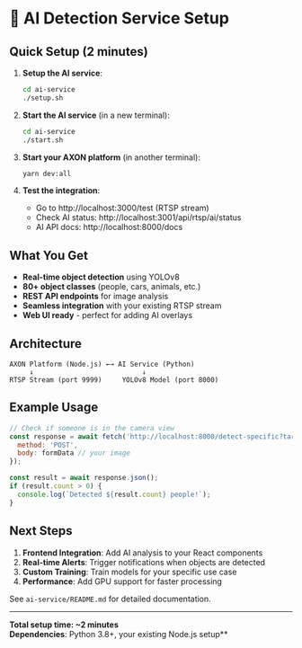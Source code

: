 # 🤖 AI Detection Service Setup

## Quick Setup (2 minutes)

1. **Setup the AI service**:
   ```bash
   cd ai-service
   ./setup.sh
   ```

2. **Start the AI service** (in a new terminal):
   ```bash
   cd ai-service
   ./start.sh
   ```

3. **Start your AXON platform** (in another terminal):
   ```bash
   yarn dev:all
   ```

4. **Test the integration**:
   - Go to http://localhost:3000/test (RTSP stream)
   - Check AI status: http://localhost:3001/api/rtsp/ai/status
   - AI API docs: http://localhost:8000/docs

## What You Get

- **Real-time object detection** using YOLOv8
- **80+ object classes** (people, cars, animals, etc.)
- **REST API endpoints** for image analysis
- **Seamless integration** with your existing RTSP stream
- **Web UI ready** - perfect for adding AI overlays

## Architecture

```
AXON Platform (Node.js) ←→ AI Service (Python)
     ↓                           ↓
RTSP Stream (port 9999)     YOLOv8 Model (port 8000)
```

## Example Usage

```javascript
// Check if someone is in the camera view
const response = await fetch('http://localhost:8000/detect-specific?target_classes=person', {
  method: 'POST',
  body: formData // your image
});

const result = await response.json();
if (result.count > 0) {
  console.log(`Detected ${result.count} people!`);
}
```

## Next Steps

1. **Frontend Integration**: Add AI analysis to your React components
2. **Real-time Alerts**: Trigger notifications when objects are detected
3. **Custom Training**: Train models for your specific use case
4. **Performance**: Add GPU support for faster processing

See `ai-service/README.md` for detailed documentation.

---

**Total setup time: ~2 minutes**  
**Dependencies**: Python 3.8+, your existing Node.js setup** 